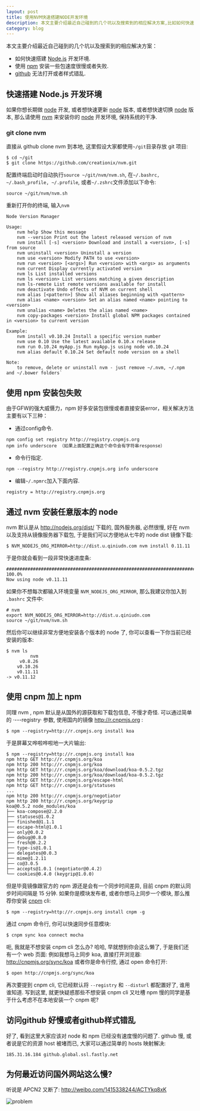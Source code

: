 ```yaml
---
layout: post
title: 使用NVM快速搭建NODE开发环境
description: 本文主要介绍最近自己碰到的几个坑以及搜索到的相应解决方案,比如如何快速搭建Node.js开发环境；使用npm安装一些包速度很慢或者失败；github无法打开或者样式错乱.
category: blog
---
```


本文主要介绍最近自己碰到的几个坑以及搜索到的相应解决方案：

* 如何快速搭建 [Node.js](http://nodejs.org/) 开发环境.
* 使用 [npm](https://www.npmjs.org/) 安装一些包速度很慢或者失败.
* [github](https://github.com/) 无法打开或者样式错乱.

## 快速搭建 Node.js 开发环境

如果你想长期做 [node](http://nodejs.org/) 开发, 或者想快速更新 [node](http://nodejs.org/) 版本, 或者想快速切换 [node](http://nodejs.org/) 版本,
那么请使用 [nvm](https://github.com/creationix/nvm) 来安装你的 [node](http://nodejs.org/) 开发环境, 保持系统的干净.

### git clone nvm

直接从 github clone nvm 到本地, 这里假设大家都使用`~/git`目录存放 git 项目:

```
$ cd ~/git
$ git clone https://github.com/creationix/nvm.git
```

配置终端启动时自动执行`source ~/git/nvm/nvm.sh`,
在`~/.bashrc, ~/.bash_profile, ~/.profile`, 或者`~/.zshrc`文件添加以下命令:

```
source ~/git/nvm/nvm.sh
```

重新打开你的终端, 输入`nvm`

```
Node Version Manager

Usage:
    nvm help Show this message
    nvm --version Print out the latest released version of nvm
    nvm install [-s] <version> Download and install a <version>, [-s] from source
    nvm uninstall <version> Uninstall a version
    nvm use <version> Modify PATH to use <version>
    nvm run <version> [<args>] Run <version> with <args> as arguments
    nvm current Display currently activated version
    nvm ls List installed versions
    nvm ls <version> List versions matching a given description
    nvm ls-remote List remote versions available for install
    nvm deactivate Undo effects of NVM on current shell
    nvm alias [<pattern>] Show all aliases beginning with <pattern>
    nvm alias <name> <version> Set an alias named <name> pointing to <version>
    nvm unalias <name> Deletes the alias named <name>
    nvm copy-packages <version> Install global NPM packages contained in <version> to current version

Example:
    nvm install v0.10.24 Install a specific version number
    nvm use 0.10 Use the latest available 0.10.x release
    nvm run 0.10.24 myApp.js Run myApp.js using node v0.10.24
    nvm alias default 0.10.24 Set default node version on a shell

Note:
    to remove, delete or uninstall nvm - just remove ~/.nvm, ~/.npm and ~/.bower folders`
```
    
## 使用 npm 安装包失败

由于GFW的强大威慑力，npm 好多安装包很慢或者直接安装error，相关解决方法主要有以下三种：

* 通过config命令.

```
npm config set registry http://registry.cnpmjs.org 
npm info underscore （如果上面配置正确这个命令会有字符串response）
```
* 命令行指定.

```
npm --registry http://registry.cnpmjs.org info underscore 
```
* 编辑`~/.npmrc`加入下面内容.

```
registry = http://registry.cnpmjs.org
```

## 通过 nvm 安装任意版本的 node

nvm 默认是从 <http://nodejs.org/dist/> 下载的, 国外服务器, 必然很慢,
好在 nvm 以及支持从镜像服务器下载包, 于是我们可以方便地从七牛的 node dist 镜像下载:

```
$ NVM_NODEJS_ORG_MIRROR=http://dist.u.qiniudn.com nvm install 0.11.11
```

于是你就会看到一段非常快速进度条:

```
######################################################################## 100.0%
Now using node v0.11.11
```

如果你不想每次都输入环境变量 `NVM_NODEJS_ORG_MIRROR`, 那么我建议你加入到 `.bashrc` 文件中:

```
# nvm
export NVM_NODEJS_ORG_MIRROR=http://dist.u.qiniudn.com
source ~/git/nvm/nvm.sh
```

然后你可以继续非常方便地安装各个版本的 node 了, 你可以查看一下你当前已经安装的版本:

```
$ nvm ls
         nvm
     v0.8.26
    v0.10.26
    v0.11.11
-> v0.11.12
```

## 使用 cnpm 加上 npm

同理 nvm , npm 默认是从国外的源获取和下载包信息, 不慢才奇怪.
可以通过简单的 ·---registry· 参数, 使用国内的镜像 <http://r.cnpmjs.org> :

```
$ npm --registry=http://r.cnpmjs.org install koa
```

于是屏幕又哗啦哗啦地一大片输出:

```
$ npm --registry=http://r.cnpmjs.org install koa
npm http GET http://r.cnpmjs.org/koa
npm http 200 http://r.cnpmjs.org/koa
npm http GET http://r.cnpmjs.org/koa/download/koa-0.5.2.tgz
npm http 200 http://r.cnpmjs.org/koa/download/koa-0.5.2.tgz
npm http GET http://r.cnpmjs.org/escape-html
npm http GET http://r.cnpmjs.org/statuses
...
npm http 200 http://r.cnpmjs.org/negotiator
npm http 200 http://r.cnpmjs.org/keygrip
koa@0.5.2 node_modules/koa
├── koa-compose@2.2.0
├── statuses@1.0.2
├── finished@1.1.1
├── escape-html@1.0.1
├── only@0.0.2
├── debug@0.8.0
├── fresh@0.2.2
├── type-is@1.0.1
├── delegates@0.0.3
├── mime@1.2.11
├── co@3.0.5
├── accepts@1.0.1 (negotiator@0.4.2)
└── cookies@0.4.0 (keygrip@1.0.0)
```

但是毕竟镜像跟官方的 npm 源还是会有一个同步时间差异, 目前 cnpm 的默认同步时间间隔是 15 分钟.
如果你是模块发布者, 或者你想马上同步一个模块, 那么推荐你安装 [cnpm](http://cnpmjs.org/) cli:

```
$ npm --registry=http://r.cnpmjs.org install cnpm -g
```

通过 cnpm 命令行, 你可以快速同步任意模块:

```
$ cnpm sync koa connect mocha
```

呃, 我就是不想安装 cnpm cli 怎么办? 哈哈, 早就想到你会这么懒了, 于是我们还有一个 web 页面:
例如我想马上同步 koa, 直接打开浏览器: <http://cnpmjs.org/sync/koa>
或者你是命令行控, 通过 open 命令打开:

```
$ open http://cnpmjs.org/sync/koa
```

再次要提到 cnpm cli, 它已经默认将 `--registry` 和 `--disturl` 都配置好了, 谁用谁知道.
写到这里, 就更快疑惑那些不想安装 cnpm cli 又吐槽 npm 慢的同学是基于什么考虑不在本地安装一个 cnpm 呢?

## 访问github 好慢或者github样式错乱

好了, 看到这里大家应该对 node 和 npm 已经没有速度慢的问题了.
github 慢, 或者说是它的资源 host 被堵而已, 大家可以通过简单的 hosts 映射解决:

```
185.31.16.184 github.global.ssl.fastly.net
```

## 为何最近访问国外网站这么慢?

听说是 APCN2 又断了: <http://weibo.com/1415338244/ACTYkq8xK>

![problem](http://ww4.sinaimg.cn/large/545c5904gw1eeu7h63hxvj20qs0mp78p.jpg)








